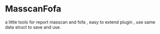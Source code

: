 # MasscanFofa
a little tools for report masscan and fofa , easy to extend plugin , use same data struct to save and use.
